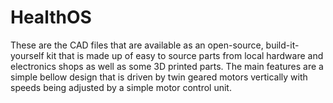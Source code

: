 # HealthOS
These are the CAD files that are available as an open-source, build-it-yourself kit that is made up of easy to source parts from local hardware and electronics shops as well as some 3D printed parts. The main features are a simple bellow design that is driven by twin geared motors vertically with speeds being adjusted by a simple motor control unit.  

